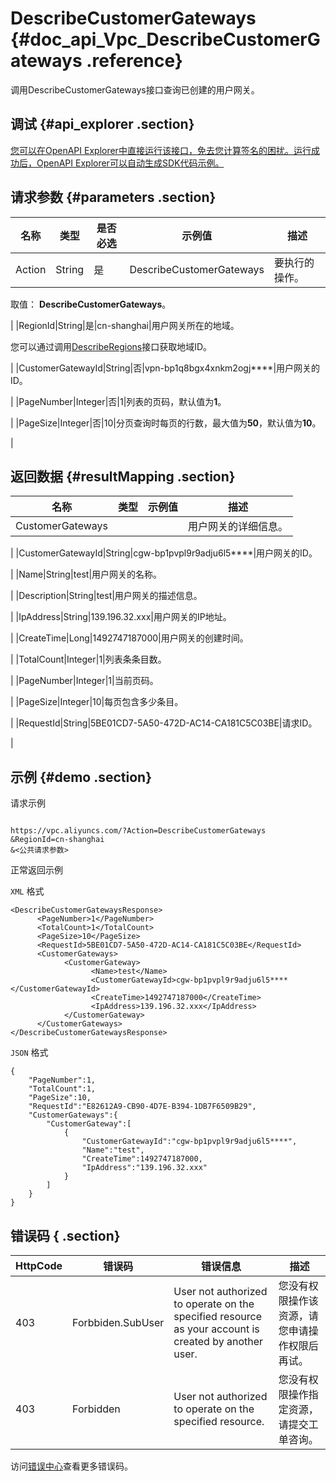 # DescribeCustomerGateways {#doc_api_Vpc_DescribeCustomerGateways .reference}

调用DescribeCustomerGateways接口查询已创建的用户网关。

## 调试 {#api_explorer .section}

[您可以在OpenAPI Explorer中直接运行该接口，免去您计算签名的困扰。运行成功后，OpenAPI Explorer可以自动生成SDK代码示例。](https://api.aliyun.com/#product=Vpc&api=DescribeCustomerGateways&type=RPC&version=2016-04-28)

## 请求参数 {#parameters .section}

|名称|类型|是否必选|示例值|描述|
|--|--|----|---|--|
|Action|String|是|DescribeCustomerGateways|要执行的操作。

 取值： **DescribeCustomerGateways**。

 |
|RegionId|String|是|cn-shanghai|用户网关所在的地域。

 您可以通过调用[DescribeRegions](~~36063~~)接口获取地域ID。

 |
|CustomerGatewayId|String|否|vpn-bp1q8bgx4xnkm2ogj\*\*\*\*|用户网关的ID。

 |
|PageNumber|Integer|否|1|列表的页码，默认值为**1**。

 |
|PageSize|Integer|否|10|分页查询时每页的行数，最大值为**50**，默认值为**10**。

 |

## 返回数据 {#resultMapping .section}

|名称|类型|示例值|描述|
|--|--|---|--|
|CustomerGateways| | |用户网关的详细信息。

 |
|CustomerGatewayId|String|cgw-bp1pvpl9r9adju6l5\*\*\*\*|用户网关的ID。

 |
|Name|String|test|用户网关的名称。

 |
|Description|String|test|用户网关的描述信息。

 |
|IpAddress|String|139.196.32.xxx|用户网关的IP地址。

 |
|CreateTime|Long|1492747187000|用户网关的创建时间。

 |
|TotalCount|Integer|1|列表条条目数。

 |
|PageNumber|Integer|1|当前页码。

 |
|PageSize|Integer|10|每页包含多少条目。

 |
|RequestId|String|5BE01CD7-5A50-472D-AC14-CA181C5C03BE|请求ID。

 |

## 示例 {#demo .section}

请求示例

``` {#request_demo}

https://vpc.aliyuncs.com/?Action=DescribeCustomerGateways
&RegionId=cn-shanghai
&<公共请求参数>

```

正常返回示例

`XML` 格式

``` {#xml_return_success_demo}
<DescribeCustomerGatewaysResponse>
      <PageNumber>1</PageNumber>
      <TotalCount>1</TotalCount>
      <PageSize>10</PageSize>
      <RequestId>5BE01CD7-5A50-472D-AC14-CA181C5C03BE</RequestId>
      <CustomerGateways>
            <CustomerGateway>
                  <Name>test</Name>
                  <CustomerGatewayId>cgw-bp1pvpl9r9adju6l5****</CustomerGatewayId>
                  <CreateTime>1492747187000</CreateTime>
                  <IpAddress>139.196.32.xxx</IpAddress>
            </CustomerGateway>
      </CustomerGateways>
</DescribeCustomerGatewaysResponse>
```

`JSON` 格式

``` {#json_return_success_demo}
{
	"PageNumber":1,
	"TotalCount":1,
	"PageSize":10,
	"RequestId":"E82612A9-CB90-4D7E-B394-1DB7F6509B29",
	"CustomerGateways":{
		"CustomerGateway":[
			{
				"CustomerGatewayId":"cgw-bp1pvpl9r9adju6l5****",
				"Name":"test",
				"CreateTime":1492747187000,
				"IpAddress":"139.196.32.xxx"
			}
		]
	}
}
```

## 错误码 { .section}

|HttpCode|错误码|错误信息|描述|
|--------|---|----|--|
|403|Forbbiden.SubUser|User not authorized to operate on the specified resource as your account is created by another user.|您没有权限操作该资源，请您申请操作权限后再试。|
|403|Forbidden|User not authorized to operate on the specified resource.|您没有权限操作指定资源，请提交工单咨询。|

访问[错误中心](https://error-center.aliyun.com/status/product/Vpc)查看更多错误码。

